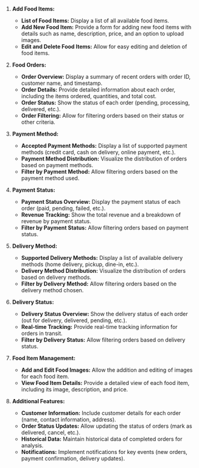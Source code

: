 1. **Add Food Items:**
   - **List of Food Items:** Display a list of all available food items.
   - **Add New Food Item:** Provide a form for adding new food items with details such as name, description, price, and an option to upload images.
   - **Edit and Delete Food Items:** Allow for easy editing and deletion of food items.

2. **Food Orders:**
   - **Order Overview:** Display a summary of recent orders with order ID, customer name, and timestamp.
   - **Order Details:** Provide detailed information about each order, including the items ordered, quantities, and total cost.
   - **Order Status:** Show the status of each order (pending, processing, delivered, etc.).
   - **Order Filtering:** Allow for filtering orders based on their status or other criteria.

3. **Payment Method:**
   - **Accepted Payment Methods:** Display a list of supported payment methods (credit card, cash on delivery, online payment, etc.).
   - **Payment Method Distribution:** Visualize the distribution of orders based on payment methods.
   - **Filter by Payment Method:** Allow filtering orders based on the payment method used.

4. **Payment Status:**
   - **Payment Status Overview:** Display the payment status of each order (paid, pending, failed, etc.).
   - **Revenue Tracking:** Show the total revenue and a breakdown of revenue by payment status.
   - **Filter by Payment Status:** Allow filtering orders based on payment status.

5. **Delivery Method:**
   - **Supported Delivery Methods:** Display a list of available delivery methods (home delivery, pickup, dine-in, etc.).
   - **Delivery Method Distribution:** Visualize the distribution of orders based on delivery methods.
   - **Filter by Delivery Method:** Allow filtering orders based on the delivery method chosen.

6. **Delivery Status:**
   - **Delivery Status Overview:** Show the delivery status of each order (out for delivery, delivered, pending, etc.).
   - **Real-time Tracking:** Provide real-time tracking information for orders in transit.
   - **Filter by Delivery Status:** Allow filtering orders based on delivery status.

7. **Food Item Management:**
   - **Add and Edit Food Images:** Allow the addition and editing of images for each food item.
   - **View Food Item Details:** Provide a detailed view of each food item, including its image, description, and price.

8. **Additional Features:**
   - **Customer Information:** Include customer details for each order (name, contact information, address).
   - **Order Status Updates:** Allow updating the status of orders (mark as delivered, cancel, etc.).
   - **Historical Data:** Maintain historical data of completed orders for analysis.
   - **Notifications:** Implement notifications for key events (new orders, payment confirmation, delivery updates).